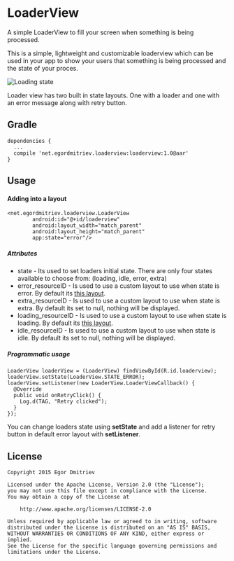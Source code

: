 # LoaderView
A simple LoaderView to fill your screen when something is being processed.

This is a simple, lightweight and customizable loaderview which can be used in your app to show your users that something is being processed and the state of your proces.

![Loading state](http://i.imgur.com/XOBOZz5.png)

Loader view has two built in state layouts. One with a loader and one with an error message along with retry button.

## Gradle
```
dependencies {
  ...
  compile 'net.egordmitriev.loaderview:loaderview:1.0@aar'
}
```

## Usage
#### Adding into a layout
```
<net.egordmitriev.loaderview.LoaderView
        android:id="@+id/loaderview"
        android:layout_width="match_parent"
        android:layout_height="match_parent"
        app:state="error"/>
```

##### Attributes
* state - Its used to set loaders initial state. There are only four states available to choose from: (loading, idle, error, extra)
* error_resourceID - Is used to use a custom layout to use when state is error. By default its [this layout](https://github.com/EgorDm/LoaderView/blob/master/loaderview/src/main/res/layout/component_loaderview_error.xml).
* extra_resourceID - Is used to use a custom layout to use when state is extra. By default its set to null, nothing will be displayed.
* loading_resourceID - Is used to use a custom layout to use when state is loading. By default its [this layout](https://github.com/EgorDm/LoaderView/blob/master/loaderview/src/main/res/layout/component_loaderview_loading.xml).
* idle_resourceID - Is used to use a custom layout to use when state is idle. By default its set to null, nothing will be displayed.

##### Programmatic usage
```
LoaderView loaderView = (LoaderView) findViewById(R.id.loaderview);
loaderView.setState(LoaderView.STATE_ERROR);
loaderView.setListener(new LoaderView.LoaderViewCallback() {
  @Override
  public void onRetryClick() {
    Log.d(TAG, "Retry clicked");
  }
});
```

You can change loaders state using **setState** and add a listener for retry button in default error layout with **setListener**.

## License
```
Copyright 2015 Egor Dmitriev

Licensed under the Apache License, Version 2.0 (the "License");
you may not use this file except in compliance with the License.
You may obtain a copy of the License at

    http://www.apache.org/licenses/LICENSE-2.0

Unless required by applicable law or agreed to in writing, software
distributed under the License is distributed on an "AS IS" BASIS,
WITHOUT WARRANTIES OR CONDITIONS OF ANY KIND, either express or implied.
See the License for the specific language governing permissions and
limitations under the License.
```
